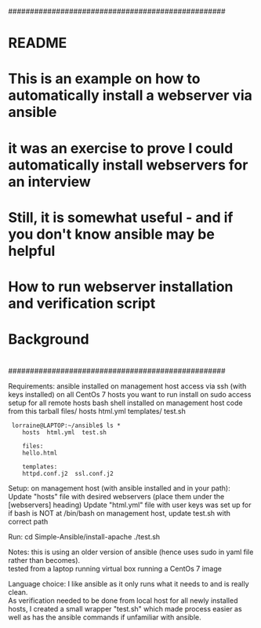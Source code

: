 
##################################################
#
#   README
#
#    This is an example on how to automatically install a webserver via ansible
#      it was an exercise to prove I could automatically install webservers for an interview
#      Still, it is somewhat useful - and if you don't know ansible may be helpful
#
#       How to run webserver installation and verification script
#       Background
#
##################################################

Requirements:
     ansible installed on management host
     access via ssh (with keys installed) on all CentOs 7 hosts you want to run install on
     sudo access setup for all remote hosts
     bash shell installed on management host 
     code from this tarball
           files/  hosts  html.yml  templates/  test.sh

     lorraine@LAPTOP:~/ansible$ ls *
		hosts  html.yml  test.sh

		files:
		hello.html

		templates:
		httpd.conf.j2  ssl.conf.j2

Setup:
     on management host (with ansible installed and in your path):
        Update "hosts" file with desired webservers (place them under the [webservers] heading)
        Update "html.yml" file with user keys was set up for
        if bash is NOT at /bin/bash on management host, update test.sh with correct path

Run:
        cd Simple-Ansible/install-apache
        ./test.sh
         
Notes:
     this is using an older version of ansible (hence uses sudo in yaml file rather than becomes).   
     tested from a laptop running virtual box running a CentOs 7 image 

Language choice:
      I like ansible as it only runs what it needs to and is really clean.   
      As verification needed to be done from local host for all newly installed hosts, I 
         created a small wrapper "test.sh" which made process easier as well as has the ansible commands
         if unfamiliar with ansible.


